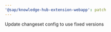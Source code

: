 ```yaml
---
'@sap/knowledge-hub-extension-webapp': patch
---
```


Update changeset config to use fixed versions
